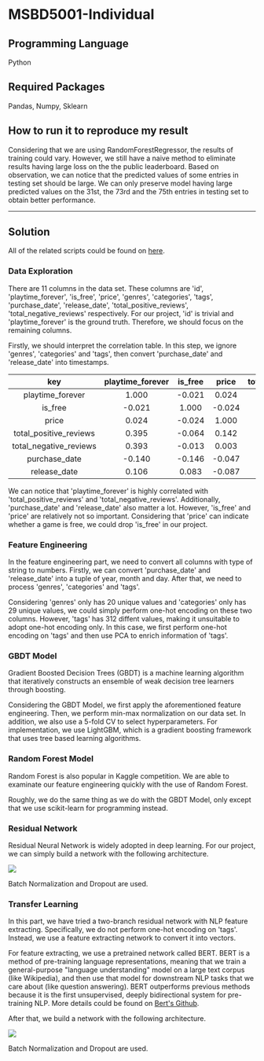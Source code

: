 # MSBD5001-Individual

## Programming Language

Python

## Required Packages

Pandas, Numpy, Sklearn

## How to run it to reproduce my result

Considering that we are using RandomForestRegressor, the results of training could vary. However, we still have a naive method to eliminate results having large loss on the the public leaderboard. Based on observation, we can notice that the predicted values of some entries in testing set should be large. We can only preserve model having large predicted values on the 31st, the 73rd and the 75th entries in testing set to obtain better performance. 

---

## Solution

All of the related scripts could be found on [here](https://github.com/Eros-L/MSBD5001-Individual/tree/master/attachment). 

### Data Exploration

There are 11 columns in the data set. These columns are 'id', 'playtime_forever', 'is_free', 'price', 'genres', 'categories', 'tags', 'purchase_date', 'release_date', 'total_positive_reviews', 'total_negative_reviews' respectively. For our project, 'id' is trivial and 'playtime_forever' is the ground truth. Therefore, we should focus on the remaining columns. 

Firstly, we should interpret the correlation table. In this step, we ignore 'genres', 'categories' and 'tags', then convert 'purchase_date' and 'release_date' into timestamps. 

|key|playtime_forever|is_free|price|total_positive_reviews|total_negative_reviews|purchase_date|release_date|
|:-:|:-:|:-:|:-:|:-:|:-:|:-:|:-:|
|playtime_forever|1.000|-0.021|0.024|0.395|0.393|-0.140|0.106|
|is_free|-0.021|1.000|-0.024|-0.064|-0.013|-0.146|0.083|
|price|0.024|-0.024|1.000|0.142|0.003|-0.047186|-0.087|
|total_positive_reviews|0.395|-0.064|0.142|1.000|0.693|-0.097|-0.088|
|total_negative_reviews|0.393|-0.013|0.003|0.693|1.000|-0.038|0.059|
|purchase_date|-0.140|-0.146|-0.047|-0.097|-0.038|1.000|0.300|
|release_date|0.106|0.083|-0.087|-0.088|0.059|0.300|1.000|

We can notice that 'playtime_forever' is highly correlated with 'total_positive_reviews' and 'total_negative_reviews'. Additionally, 'purchase_date' and 'release_date' also matter a lot. However, 'is_free' and 'price' are relatively not so important. Considering that 'price' can indicate whether a game is free, we could drop 'is_free' in our project. 

### Feature Engineering

In the feature engineering part, we need to convert all columns with type of string to numbers. Firstly, we can convert 'purchase_date' and 'release_date' into a tuple of year, month and day. After that, we need to process 'genres', 'categories' and 'tags'. 

Considering 'genres' only has 20 unique values and 'categories' only has 29 unique values, we could simply perform one-hot encoding on these two columns. However, 'tags' has 312 diffent values, making it unsuitable to adopt one-hot encoding only. In this case, we first perform one-hot encoding on 'tags' and then use PCA to enrich information of 'tags'. 

### GBDT Model

Gradient Boosted Decision Trees (GBDT) is a machine learning algorithm that iteratively constructs an ensemble of weak decision tree learners through boosting. 

Considering the GBDT Model, we first apply the aforementioned feature engineering. Then, we perform min-max normalization on our data set. In addition, we also use a 5-fold CV to select hyperparameters. For implementation, we use LightGBM, which is a gradient boosting framework that uses tree based learning algorithms. 

### Random Forest Model

Random Forest is also popular in Kaggle competition. We are able to examinate our feature engineering quickly with the use of Random Forest. 

Roughly, we do the same thing as we do with the GBDT Model, only except that we use scikit-learn for programming instead. 

### Residual Network

Residual Neural Network is widely adopted in deep learning. For our project, we can simply build a network with the following architecture. 

![](https://raw.githubusercontent.com/Eros-L/MSBD5001-Individual/attachment/residual_model.png)

Batch Normalization and Dropout are used. 

### Transfer Learning

In this part, we have tried a two-branch residual network with NLP feature extracting. Specifically, we do not perform one-hot encoding on 'tags'. Instead, we use a feature extracting network to convert it into vectors. 

For feature extracting, we use a pretrained network called BERT. BERT is a method of pre-training language representations, meaning that we train a general-purpose "language understanding" model on a large text corpus (like Wikipedia), and then use that model for downstream NLP tasks that we care about (like question answering). BERT outperforms previous methods because it is the first unsupervised, deeply bidirectional system for pre-training NLP. More details could be found on [Bert's Github](https://github.com/google-research/bert). 

After that, we build a network with the following architecture. 

![](https://raw.githubusercontent.com/Eros-L/MSBD5001-Individual/attachment/transfer_learning_model.png)

Batch Normalization and Dropout are used. 
